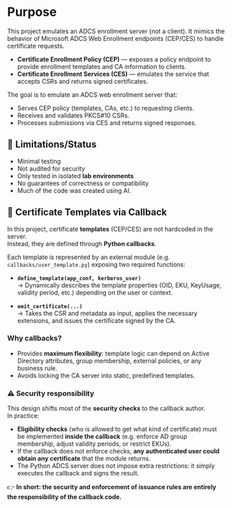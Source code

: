 Purpose
==========================================================

This project emulates an ADCS enrollment server (not a client). It mimics the behavior of Microsoft ADCS Web Enrollment endpoints (CEP/CES) to handle certificate requests.

- **Certificate Enrollment Policy (CEP)** — exposes a policy endpoint 
  to provide enrollment templates and CA information to clients.
- **Certificate Enrollment Services (CES)** — emulates the service that 
  accepts CSRs and returns signed certificates.

The goal is to emulate an ADCS web enrollment server that:

- Serves CEP policy (templates, CAs, etc.) to requesting clients.
- Receives and validates PKCS#10 CSRs.
- Processes submissions via CES and returns signed responses.
  
🚨 Limitations/Status
----------------------------------------------------------

- Minimal testing
- Not audited for security
- Only tested in isolated **lab environments**
- No guarantees of correctness or compatibility
- Much of the code was created using AI.


## 🔧 Certificate Templates via Callback

In this project, certificate **templates** (CEP/CES) are not hardcoded in the server.  
Instead, they are defined through **Python callbacks**.  

Each template is represented by an external module (e.g. `callbacks/user_template.py`) exposing two required functions:

- **`define_template(app_conf, kerberos_user)`**  
  → Dynamically describes the template properties (OID, EKU, KeyUsage, validity period, etc.) depending on the user or context.

- **`emit_certificate(...)`**  
  → Takes the CSR and metadata as input, applies the necessary extensions, and issues the certificate signed by the CA.

### Why callbacks?
- Provides **maximum flexibility**: template logic can depend on Active Directory attributes, group membership, external policies, or any business rule.  
- Avoids locking the CA server into static, predefined templates.

### ⚠️ Security responsibility
This design shifts most of the **security checks** to the callback author.  
In practice:
- **Eligibility checks** (who is allowed to get what kind of certificate) must be implemented **inside the callback** (e.g. enforce AD group membership, adjust validity periods, or restrict EKUs).  
- If the callback does not enforce checks, **any authenticated user could obtain any certificate** that the module returns.  
- The Python ADCS server does not impose extra restrictions: it simply executes the callback and signs the result.

👉 **In short: the security and enforcement of issuance rules are entirely the responsibility of the callback code.**



